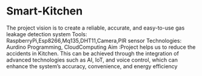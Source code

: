 # Smart-Kitchen
The project vision is to create a reliable, accurate, and easy-to-use gas leakage detection system
 Tools: RaspberryPi,Esp8266,Mq135,DHT11,Camera,PIR sensor
 Technologies: Aurdino Programming, CloudComputing
 Aim :Project helps us to reduce the accidents in Kitchen. This can be achieved through the integration of advanced
 technologies such as AI, IoT, and voice control, which can enhance the system’s accuracy, convenience, and energy
 efficiency
